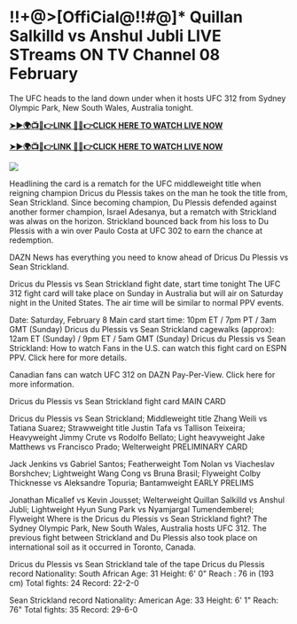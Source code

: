 # !!+@>[OffiCial@!!#@]* Quillan Salkilld vs Anshul Jubli LIVE STreams ON TV Channel 08 February

The UFC heads to the land down under when it hosts UFC 312 from Sydney Olympic Park, New South Wales, Australia tonight. 

**[➤►🌍📺📱👉LINK 🔴✅👉CLICK HERE TO WATCH LIVE NOW](https://asho-paad-khao.blogspot.com/2025/02/uf.html)**

**[➤►🌍📺📱👉LINK 🔴✅👉CLICK HERE TO WATCH LIVE NOW](https://asho-paad-khao.blogspot.com/2025/02/uf.html)**

[![](https://blogger.googleusercontent.com/img/b/R29vZ2xl/AVvXsEhPny_OcYwXNkoBv2GQS7pdU8zWexW1VOdQ00RvjBySHV-GOUMqWZMYlbJ9_ZesDjY7BIETpQ2E1DMCxGBPyeQdh1O8NvNKACAa6RXHuc-G55Zcd-Ie1FI3PxSwA-jS2U8_hGP5Eo3jhchJKpcjTJR-GnapCXmL3McY3Q9yVtiVFbkNW9bHDVuQ5UZp8Ig/w524-h295/UFC%20Main.gif)](https://asho-paad-khao.blogspot.com/2025/02/uf.html)

Headlining the card is a rematch for the UFC middleweight title when reigning champion Dricus du Plessis takes on the man he took the title from, Sean Strickland. Since becoming champion, Du Plessis defended against another former champion, Israel Adesanya, but a rematch with Strickland was alwas on the horizon. Strickland bounced back from his loss to Du Plessis with a win over Paulo Costa at UFC 302 to earn the chance at redemption.

DAZN News has everything you need to know ahead of Dricus Du Plessis vs Sean Strickland.

Dricus du Plessis vs Sean Strickland fight date, start time tonight
The UFC 312 fight card will take place on Sunday in Australia but will air on Saturday night in the United States. The air time will be similar to normal PPV events.

Date: Saturday, February 8
Main card start time: 10pm ET / 7pm PT / 3am GMT (Sunday)
Dricus du Plessis vs Sean Strickland cagewalks (approx): 12am ET (Sunday) / 9pm ET / 5am GMT (Sunday)
Dricus du Plessis vs Sean Strickland: How to watch
Fans in the U.S. can watch this fight card on ESPN PPV. Click here for more details.

Canadian fans can watch UFC 312 on DAZN Pay-Per-View. Click here for more information.

Dricus du Plessis vs Sean Strickland fight card
MAIN CARD

Dricus du Plessis vs Sean Strickland; Middleweight title
Zhang Weili vs Tatiana Suarez; Strawweight title
Justin Tafa vs Tallison Teixeira; Heavyweight
Jimmy Crute vs Rodolfo Bellato; Light heavyweight
Jake Matthews vs Francisco Prado; Welterweight
PRELIMINARY CARD

Jack Jenkins vs Gabriel Santos; Featherweight
Tom Nolan vs Viacheslav Borshchev; Lightweight
Wang Cong vs Bruna Brasil; Flyweight
Colby Thicknesse vs Aleksandre Topuria; Bantamweight
EARLY PRELIMS

Jonathan Micallef vs Kevin Jousset; Welterweight
Quillan Salkilld vs Anshul Jubli; Lightweight
Hyun Sung Park vs Nyamjargal Tumendemberel; Flyweight
Where is the Dricus du Plessis vs Sean Strickland fight?
The Sydney Olympic Park, New South Wales, Australia hosts UFC 312. The previous fight between Strickland and Du Plessis also took place on international soil as it occurred in Toronto, Canada. 

Dricus du Plessis vs Sean Strickland tale of the tape
Dricus du Plessis record 
Nationality: South African
Age: 31
Height: 6' 0" 
Reach : 76 in (193 cm)
Total fights: 24
Record: 22-2-0

Sean Strickland record
Nationality: American
Age: 33
Height: 6' 1" 
Reach: 76" 
Total fights: 35
Record: 29-6-0
